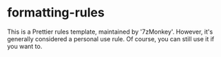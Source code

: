 # formatting-rules
This is a Prettier rules template, maintained by '7zMonkey'. However, it's generally considered a personal use rule. Of course, you can still use it if you want to.
